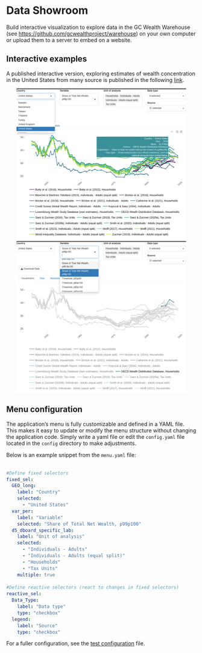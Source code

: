 # Data Showroom 

Build interactive visualization to explore data in the GC Wealth Warehouse (see https://github.com/gcwealthproject/warehouse) on your own computer or upload them to a server to embed on a website. 

## Interactive examples

A published interactive version, exploring estimates of wealth concentration in the United States from many source is published in the following [link](https://ign-flores.shinyapps.io/rshiny_inht_1/). 

<div align="center">
<img src="screenshots/screenshot1.png" width="450" />
<img src="screenshots/screenshot2.png" width="450" />  
</div>

## Menu configuration

The application’s menu is fully customizable and defined in a YAML file. This makes it easy to update or modify the menu structure without changing the application code. Simply write a yaml file or edit the `config.yaml` file located in the `config` directory to make adjustments.

Below is an example snippet from the `menu.yaml` file:


```yaml 

#Define fixed selectors 
fixed_sel:
  GEO_long:
    label: "Country"
    selected:
      - "United States"
  var_per:
    label: "Variable"
    selected: "Share of Total Net Wealth, p99p100"
  d5_dboard_specific_lab:
    label: "Unit of analysis"
    selected:
      - "Individuals - Adults"
      - "Individuals - Adults (equal split)"
      - "Households"
      - "Tax Units"
    multiple: true

#Define reactive selectors (react to changes in fixed selectors)
reactive_sel:
  Data_Type:
    label: "Data type"
    type: "checkbox"
  legend:
    label: "Source"
    type: "checkbox"

```

For a fuller configuration, see the [test configuration](test/config.yaml) file.




